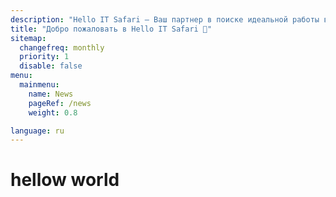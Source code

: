 ```yaml
---
description: "Hello IT Safari — Ваш партнер в поиске идеальной работы в IT. Мы, HITS (Hello IT Safari), специализируемся на рекрутинге и карьерной поддержке IT-специалистов в Бишкеке, Кыргызстане и за его пределами. Наша миссия — помочь вам найти работу, соответствующую вашим ожиданиям и навыкам. Мы предоставляем комплексные услуги: от составления резюме и улучшения профиля на LinkedIn до анализа вакансий и подготовки к интервью. Мы также проводим технические интервью и предоставляем детализированную обратную связь для выявления слабых мест и их устранения. Узнайте больше о нас и читайте отзывы на тему аутсорсинга и рекрутинга на сайте Hello IT Safari."
title: "Добро пожаловать в Hello IT Safari 🦖"
sitemap:
  changefreq: monthly
  priority: 1
  disable: false
menu:
  mainmenu:
    name: News
    pageRef: /news
    weight: 0.8

language: ru
---
```


# hellow world

